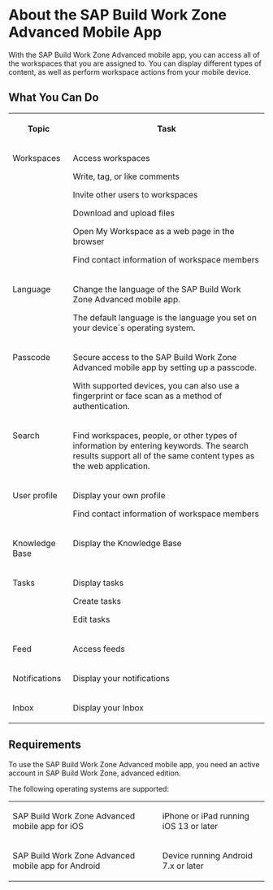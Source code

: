 <!-- loio1b64c60e665a4024a16c149974386f4e -->

# About the SAP Build Work Zone Advanced Mobile App

With the SAP Build Work Zone Advanced mobile app, you can access all of the workspaces that you are assigned to. You can display different types of content, as well as perform workspace actions from your mobile device.



<a name="loio1b64c60e665a4024a16c149974386f4e__section_hq4_nsc_mkb"/>

## What You Can Do


<table>
<tr>
<th valign="top">

Topic



</th>
<th valign="top">

Task



</th>
</tr>
<tr>
<td valign="top">

Workspaces



</td>
<td valign="top">

Access workspaces

Write, tag, or like comments

Invite other users to workspaces

Download and upload files

Open My Workspace as a web page in the browser

Find contact information of workspace members



</td>
</tr>
<tr>
<td valign="top">

Language



</td>
<td valign="top">

Change the language of the SAP Build Work Zone Advanced mobile app.

The default language is the language you set on your device´s operating system.



</td>
</tr>
<tr>
<td valign="top">

Passcode



</td>
<td valign="top">

Secure access to the SAP Build Work Zone Advanced mobile app by setting up a passcode.

With supported devices, you can also use a fingerprint or face scan as a method of authentication.



</td>
</tr>
<tr>
<td valign="top">

Search



</td>
<td valign="top">

Find workspaces, people, or other types of information by entering keywords. The search results support all of the same content types as the web application.



</td>
</tr>
<tr>
<td valign="top">

User profile



</td>
<td valign="top">

Display your own profile

Find contact information of workspace members



</td>
</tr>
<tr>
<td valign="top">

Knowledge Base



</td>
<td valign="top">

Display the Knowledge Base



</td>
</tr>
<tr>
<td valign="top">

Tasks



</td>
<td valign="top">

Display tasks

Create tasks

Edit tasks



</td>
</tr>
<tr>
<td valign="top">

Feed



</td>
<td valign="top">

Access feeds



</td>
</tr>
<tr>
<td valign="top">

Notifications



</td>
<td valign="top">

Display your notifications



</td>
</tr>
<tr>
<td valign="top">

Inbox



</td>
<td valign="top">

Display your Inbox



</td>
</tr>
</table>



<a name="loio1b64c60e665a4024a16c149974386f4e__section_uvf_zwc_mkb"/>

## Requirements

To use the SAP Build Work Zone Advanced mobile app, you need an active account in SAP Build Work Zone, advanced edition.

The following operating systems are supported:


<table>
<tr>
<td valign="top">

SAP Build Work Zone Advanced mobile app for iOS



</td>
<td valign="top">

iPhone or iPad running iOS 13 or later



</td>
</tr>
<tr>
<td valign="top">

SAP Build Work Zone Advanced mobile app for Android



</td>
<td valign="top">

Device running Android 7.x or later



</td>
</tr>
</table>

